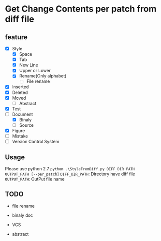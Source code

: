 # Get Change Contents per patch from diff file
## feature
* [x] Style
    * [x] Space
    * [x] Tab
    * [x] New Line
    * [x] Upper or Lower
    * [x] Rename(Only alphabet)
        * [ ] File rename
* [x] Inserted
* [x] Deleted
* [x] Moved
    * [ ] Abstract
* [x] Test
* [ ] Document
    * [x] Binaly
    * [ ] Source
* [x] Figure
* [ ] Mistake
* [ ] Version Control System

## Usage
Please use python 2.7
`python .\StyleFromDiff.py DIFF_DIR_PATH OUTPUT_PATH [--per_patch]`
`DIFF_DIR_PATH`: Directory have diff file
`OUTPUT_PATH`: OutPut file name

## TODO
* file rename
* binaly doc
* VCS

* abstract